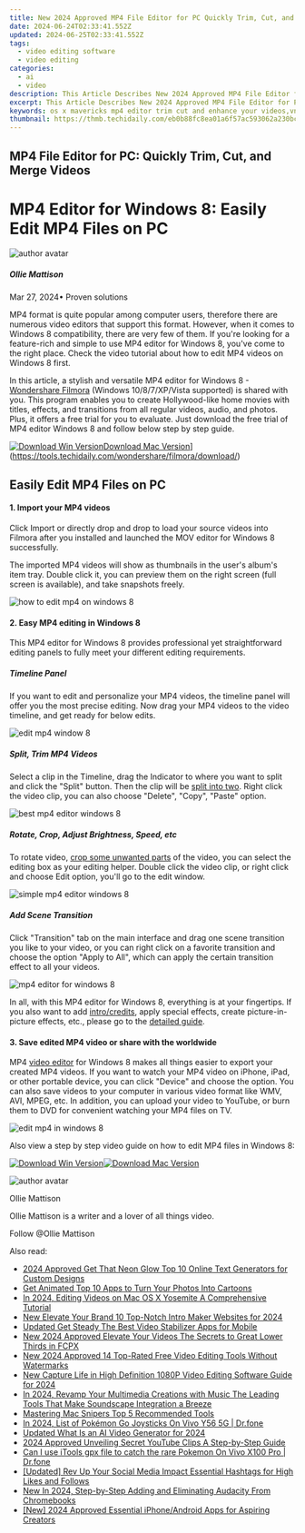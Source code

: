 ```yaml
---
title: New 2024 Approved MP4 File Editor for PC Quickly Trim, Cut, and Merge Videos
date: 2024-06-24T02:33:41.552Z
updated: 2024-06-25T02:33:41.552Z
tags: 
  - video editing software
  - video editing
categories: 
  - ai
  - video
description: This Article Describes New 2024 Approved MP4 File Editor for PC Quickly Trim, Cut, and Merge Videos
excerpt: This Article Describes New 2024 Approved MP4 File Editor for PC Quickly Trim, Cut, and Merge Videos
keywords: os x mavericks mp4 editor trim cut and enhance your videos,vn video editor for pc a simplified review and tutorial,beginner friendly free video editors cut trim and merge,mp4 file editor for mavericks cut merge and customize,s top free quicktime video editors for beginners and pros,mp4 file editor for windows 8 quick and easy video editing,mp4 file editor for pc quickly trim cut and merge videos
thumbnail: https://thmb.techidaily.com/eb0b88fc8ea01a6f57ac593062a230bcd4f411a04c405e68f58f5857acd450ec.jpg
---
```


## MP4 File Editor for PC: Quickly Trim, Cut, and Merge Videos

# MP4 Editor for Windows 8: Easily Edit MP4 Files on PC

![author avatar](https://images.wondershare.com/filmora/article-images/ollie-mattison.jpg)

##### Ollie Mattison

 Mar 27, 2024• Proven solutions

MP4 format is quite popular among computer users, therefore there are numerous video editors that support this format. However, when it comes to Windows 8 compatibility, there are very few of them. If you're looking for a feature-rich and simple to use MP4 editor for Windows 8, you've come to the right place. Check the video tutorial about how to edit MP4 videos on Windows 8 first.

In this article, a stylish and versatile MP4 editor for Windows 8 - [Wondershare Filmora](https://tools.techidaily.com/wondershare/filmora/download/) (Windows 10/8/7/XP/Vista supported) is shared with you. This program enables you to create Hollywood-like home movies with titles, effects, and transitions from all regular videos, audio, and photos. Plus, it offers a free trial for you to evaluate. Just download the free trial of MP4 editor Windows 8 and follow below step by step guide.

[![Download Win Version](https://images.wondershare.com/filmora/guide/download-btn-win.jpg)](https://tools.techidaily.com/wondershare/filmora/download/)[Download Mac Version](https://images.wondershare.com/filmora/guide/download-btn-mac.jpg)](https://tools.techidaily.com/wondershare/filmora/download/)

## Easily Edit MP4 Files on PC

#### 1\.  Import your MP4 videos

Click Import or directly drop and drop to load your source videos into Filmora after you installed and launched the MOV editor for Windows 8 successfully.

The imported MP4 videos will show as thumbnails in the user's album's item tray. Double click it, you can preview them on the right screen (full screen is available), and take snapshots freely.

![how to edit mp4 on windows 8](https://images.wondershare.com/filmora/article-images/import-source-image2.jpg)

#### 2\.  Easy MP4 editing in Windows 8

This MP4 editor for Windows 8 provides professional yet straightforward editing panels to fully meet your different editing requirements.

##### Timeline Panel

If you want to edit and personalize your MP4 videos, the timeline panel will offer you the most precise editing. Now drag your MP4 videos to the video timeline, and get ready for below edits.

![edit mp4 window 8](https://images.wondershare.com/filmora/article-images/change-video-speed-with-toolbar.jpg)

##### Split, Trim MP4 Videos

Select a clip in the Timeline, drag the Indicator to where you want to split and click the "Split" button. Then the clip will be [split into two](https://tools.techidaily.com/wondershare/filmora/download/). Right click the video clip, you can also choose "Delete", "Copy", "Paste" option.

![best mp4 editor windows 8](https://images.wondershare.com/images/multimedia/video-editor/video-editor-split-trim.jpg)

##### Rotate, Crop, Adjust Brightness, Speed, etc

To rotate video, [crop some unwanted parts](https://tools.techidaily.com/wondershare/filmora/download/) of the video, you can select the editing box as your editing helper. Double click the video clip, or right click and choose Edit option, you'll go to the edit window.

![simple mp4 editor windows 8](https://images.wondershare.com/images/multimedia/video-editor/video-editor-video-audio-editing.jpg)

##### Add Scene Transition

Click "Transition" tab on the main interface and drag one scene transition you like to your video, or you can right click on a favorite transition and choose the option "Apply to All", which can apply the certain transition effect to all your videos.

![mp4 editor for windows 8](https://images.wondershare.com/images/multimedia/video-editor/video-editor-transition.jpg)

In all, with this MP4 editor for Windows 8, everything is at your fingertips. If you also want to add [intro/credits](https://tools.techidaily.com/wondershare/filmora/download/), apply special effects, create picture-in-picture effects, etc., please go to the [detailed guide](https://tools.techidaily.com/wondershare/filmora/download/).

#### 3\.  Save edited MP4 video or share with the worldwide

MP4 [video editor](https://tools.techidaily.com/wondershare/filmora/download/) for Windows 8 makes all things easier to export your created MP4 videos. If you want to watch your MP4 video on iPhone, iPad, or other portable device, you can click "Device" and choose the option. You can also save videos to your computer in various video format like WMV, AVI, MPEG, etc. In addition, you can upload your video to YouTube, or burn them to DVD for convenient watching your MP4 files on TV.

![edit mp4 in windows 8](https://images.wondershare.com/filmora/article-images/filmora9-export-panel.jpg)

Also view a step by step video guide on how to edit MP4 files in Windows 8:

[![Download Win Version](https://images.wondershare.com/filmora/guide/download-btn-win.jpg)](https://tools.techidaily.com/wondershare/filmora/download/)[![Download Mac Version](https://images.wondershare.com/filmora/guide/download-btn-mac.jpg)](https://tools.techidaily.com/wondershare/filmora/download/)

![author avatar](https://images.wondershare.com/filmora/article-images/ollie-mattison.jpg)

Ollie Mattison

Ollie Mattison is a writer and a lover of all things video.

Follow @Ollie Mattison

<span class="atpl-alsoreadstyle">Also read:</span>
<div><ul>
<li><a href="https://video-ai-editor.techidaily.com/2024-approved-get-that-neon-glow-top-10-online-text-generators-for-custom-designs/"><u>2024 Approved Get That Neon Glow Top 10 Online Text Generators for Custom Designs</u></a></li>
<li><a href="https://video-ai-editor.techidaily.com/get-animated-top-10-apps-to-turn-your-photos-into-cartoons/"><u>Get Animated Top 10 Apps to Turn Your Photos Into Cartoons</u></a></li>
<li><a href="https://video-ai-editor.techidaily.com/in-2024-editing-videos-on-mac-os-x-yosemite-a-comprehensive-tutorial/"><u>In 2024, Editing Videos on Mac OS X Yosemite A Comprehensive Tutorial</u></a></li>
<li><a href="https://video-ai-editor.techidaily.com/new-elevate-your-brand-10-top-notch-intro-maker-websites-for-2024/"><u>New Elevate Your Brand 10 Top-Notch Intro Maker Websites for 2024</u></a></li>
<li><a href="https://video-ai-editor.techidaily.com/updated-get-steady-the-best-video-stabilizer-apps-for-mobile/"><u>Updated Get Steady The Best Video Stabilizer Apps for Mobile</u></a></li>
<li><a href="https://video-ai-editor.techidaily.com/new-2024-approved-elevate-your-videos-the-secrets-to-great-lower-thirds-in-fcpx/"><u>New 2024 Approved Elevate Your Videos The Secrets to Great Lower Thirds in FCPX</u></a></li>
<li><a href="https://video-ai-editor.techidaily.com/new-2024-approved-14-top-rated-free-video-editing-tools-without-watermarks/"><u>New 2024 Approved 14 Top-Rated Free Video Editing Tools Without Watermarks</u></a></li>
<li><a href="https://video-ai-editor.techidaily.com/new-capture-life-in-high-definition-1080p-video-editing-software-guide-for-2024/"><u>New Capture Life in High Definition 1080P Video Editing Software Guide for 2024</u></a></li>
<li><a href="https://audio-editing.techidaily.com/in-2024-revamp-your-multimedia-creations-with-music-the-leading-tools-that-make-soundscape-integration-a-breeze/"><u>In 2024, Revamp Your Multimedia Creations with Music The Leading Tools That Make Soundscape Integration a Breeze</u></a></li>
<li><a href="https://screen-activity-recording.techidaily.com/mastering-mac-snipers-top-5-recommended-tools/"><u>Mastering Mac Snipers  Top 5 Recommended Tools</u></a></li>
<li><a href="https://change-location.techidaily.com/in-2024-list-of-pokemon-go-joysticks-on-vivo-y56-5g-drfone-by-drfone-virtual-android/"><u>In 2024, List of Pokémon Go Joysticks On Vivo Y56 5G | Dr.fone</u></a></li>
<li><a href="https://ai-topics.techidaily.com/updated-what-is-an-ai-video-generator-for-2024/"><u>Updated What Is an AI Video Generator for 2024</u></a></li>
<li><a href="https://youtube-stream.techidaily.com/2024-approved-unveiling-secret-youtube-clips-a-step-by-step-guide/"><u>2024 Approved  Unveiling Secret YouTube Clips  A Step-by-Step Guide</u></a></li>
<li><a href="https://change-location.techidaily.com/can-i-use-itools-gpx-file-to-catch-the-rare-pokemon-on-vivo-x100-pro-drfone-by-drfone-virtual-android/"><u>Can I use iTools gpx file to catch the rare Pokemon On Vivo X100 Pro | Dr.fone</u></a></li>
<li><a href="https://instagram-clips.techidaily.com/updated-rev-up-your-social-media-impact-essential-hashtags-for-high-likes-and-follows/"><u>[Updated] Rev Up Your Social Media Impact  Essential Hashtags for High Likes and Follows</u></a></li>
<li><a href="https://audio-shaping.techidaily.com/new-in-2024-step-by-step-adding-and-eliminating-audacity-from-chromebooks/"><u>New In 2024, Step-by-Step Adding and Eliminating Audacity From Chromebooks</u></a></li>
<li><a href="https://facebook-record-videos.techidaily.com/new-2024-approved-essential-iphoneandroid-apps-for-aspiring-creators/"><u>[New] 2024 Approved  Essential iPhone/Android Apps for Aspiring Creators</u></a></li>
</ul></div>

<ins class="adsbygoogle"
      style="display:block"
      data-ad-client="ca-pub-7571918770474297"
      data-ad-slot="8358498916"
      data-ad-format="auto"
      data-full-width-responsive="true"></ins>